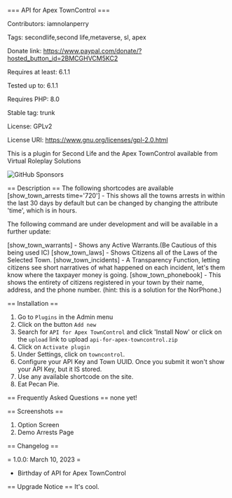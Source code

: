 === API for Apex TownControl ===

Contributors: iamnolanperry

Tags: secondlife,second life,metaverse, sl, apex

Donate link: https://www.paypal.com/donate/?hosted_button_id=2BMCGHVCM5KC2

Requires at least: 6.1.1

Tested up to: 6.1.1

Requires PHP: 8.0

Stable tag: trunk

License: GPLv2


License URI: https://www.gnu.org/licenses/gpl-2.0.html


This is a plugin for Second Life and the Apex TownControl available from Virtual Roleplay Solutions



![GitHub Sponsors](https://img.shields.io/github/sponsors/redrobotsl)


== Description ==
The following shortcodes are available
[show_town_arrests time=\'720\'] - This shows all the towns arrests in within the last 30 days by default but can be changed by changing the attribute \'time\', which is in hours.


The following command are under development and will be available in a further update:

[show_town_warrants] - Shows any Active Warrants.(Be Cautious of this being used IC)
[show_town_laws] - Shows Citizens all of the Laws of the Selected Town.
[show_town_incidents] - A Transparency Function, letting citizens see short narratives of what happened on each incident, let\'s them know where the taxpayer money is going.
[show_town_phonebook] - This shows the entirety of citizens registered in your town by their name, address, and the phone number. (hint: this is a solution for the NorPhone.)

== Installation ==
1. Go to `Plugins` in the Admin menu
2. Click on the button `Add new`
3. Search for `API for Apex TownControl` and click \'Install Now\' or click on the `upload` link to upload `api-for-apex-towncontrol.zip`
4. Click on `Activate plugin`
5. Under Settings, click on `towncontrol`. 
6. Configure your API Key and Town UUID. Once you submit it won\'t show your API Key, but it IS stored. 
7. Use any available shortcode on the site. 
8. Eat Pecan Pie. 


== Frequently Asked Questions ==
none yet!

== Screenshots ==
1. Option Screen
2. Demo Arrests Page

== Changelog ==

= 1.0.0: March 10, 2023 =
* Birthday of API for Apex TownControl

== Upgrade Notice ==
It\'s cool. 
